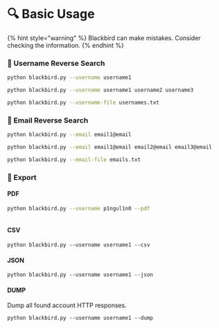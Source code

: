 # 🔍 Basic Usage

{% hint style="warning" %}
Blackbird can make mistakes. Consider checking the information.
{% endhint %}

### 👤 Username Reverse Search

```bash
python blackbird.py --username username1
```

```bash
python blackbird.py --username username1 username2 username3
```

```bash
python blackbird.py --username-file usernames.txt
```

### 📧 Email Reverse Search

```bash
python blackbird.py --email email1@email
```

```bash
python blackbird.py --email email1@email email2@email email3@email
```

```bash
python blackbird.py --email-file emails.txt
```

### 📁 Export

#### PDF

```bash
python blackbird.py --username p1ngul1n0 --pdf
```

<figure><img src=".gitbook/assets/blackbird_report_pdf_results.png" alt=""><figcaption></figcaption></figure>

#### CSV

```
python blackbird.py --username username1 --csv
```

#### JSON

```
python blackbird.py --username username1 --json
```

#### DUMP

Dump all found account HTTP responses.

```
python blackbird.py --username username1 --dump
```

